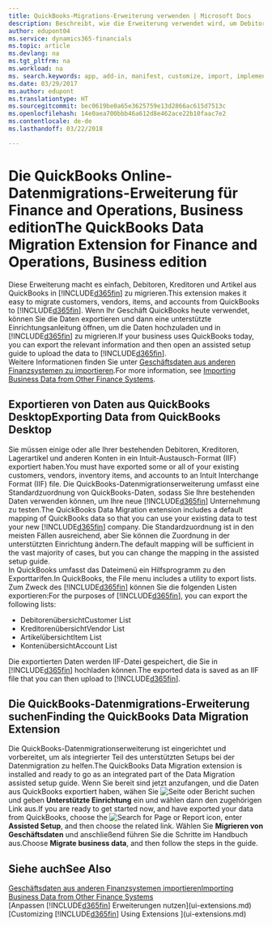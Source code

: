 ```yaml
---
title: QuickBooks-Migrations-Erweiterung verwenden | Microsoft Docs
description: Beschreibt, wie die Erweiterung verwendet wird, um Debitoren, Kreditoren, Artikel und Konten aus QuickBooks Desktop in Finance and Operations, Business edition zu importieren.
author: edupont04
ms.service: dynamics365-financials
ms.topic: article
ms.devlang: na
ms.tgt_pltfrm: na
ms.workload: na
ms. search.keywords: app, add-in, manifest, customize, import, implement
ms.date: 03/29/2017
ms.author: edupont
ms.translationtype: HT
ms.sourcegitcommit: bec0619be0a65e3625759e13d2866ac615d7513c
ms.openlocfilehash: 14e0aea700bbb46a612d8e462ace22b10faac7e2
ms.contentlocale: de-de
ms.lasthandoff: 03/22/2018

---
```

# <a name="the-quickbooks-data-migration-extension-for-finance-and-operations-business-edition"></a><span data-ttu-id="81f49-103">Die QuickBooks Online-Datenmigrations-Erweiterung für Finance and Operations, Business edition</span><span class="sxs-lookup"><span data-stu-id="81f49-103">The QuickBooks Data Migration Extension for Finance and Operations, Business edition</span></span>
<span data-ttu-id="81f49-104">Diese Erweiterung macht es einfach, Debitoren, Kreditoren und Artikel aus QuickBooks in [!INCLUDE[d365fin](includes/d365fin_md.md)] zu migrieren.</span><span class="sxs-lookup"><span data-stu-id="81f49-104">This extension makes it easy to migrate customers, vendors, items, and accounts from QuickBooks to [!INCLUDE[d365fin](includes/d365fin_md.md)].</span></span> <span data-ttu-id="81f49-105">Wenn Ihr Geschäft QuickBooks heute verwendet, können Sie die Daten exportieren und dann eine unterstützte Einrichtungsanleitung öffnen, um die Daten hochzuladen und in [!INCLUDE[d365fin](includes/d365fin_md.md)] zu migrieren.</span><span class="sxs-lookup"><span data-stu-id="81f49-105">If your business uses QuickBooks today, you can export the relevant information and then open an assisted setup guide to upload the data to [!INCLUDE[d365fin](includes/d365fin_md.md)].</span></span>  
<span data-ttu-id="81f49-106">Weitere Informationen finden Sie unter [Geschäftsdaten aus anderen Finanzsystemen zu importieren](upload-data.md).</span><span class="sxs-lookup"><span data-stu-id="81f49-106">For more information, see [Importing Business Data from Other Finance Systems](upload-data.md).</span></span>

## <a name="exporting-data-from-quickbooks-desktop"></a><span data-ttu-id="81f49-107">Exportieren von Daten aus QuickBooks Desktop</span><span class="sxs-lookup"><span data-stu-id="81f49-107">Exporting Data from QuickBooks Desktop</span></span>
<span data-ttu-id="81f49-108">Sie müssen einige oder alle Ihrer bestehenden Debitoren, Kreditoren, Lagerartikel und anderen Konten in ein Intuit-Austausch-Format (IIF) exportiert haben.</span><span class="sxs-lookup"><span data-stu-id="81f49-108">You must have exported some or all of your existing customers, vendors, inventory items, and accounts to an Intuit Interchange Format (IIF) file.</span></span> <span data-ttu-id="81f49-109">Die QuickBooks-Datenmigrationserweiterung umfasst eine Standardzuordnung von QuickBooks-Daten, sodass Sie Ihre bestehenden Daten verwenden können, um Ihre neue [!INCLUDE[d365fin](includes/d365fin_md.md)] Unternehmung zu testen.</span><span class="sxs-lookup"><span data-stu-id="81f49-109">The QuickBooks Data Migration extension includes a default mapping of QuickBooks data so that you can use your existing data to test your new [!INCLUDE[d365fin](includes/d365fin_md.md)] company.</span></span> <span data-ttu-id="81f49-110">Die Standardzuordnung ist in den meisten Fällen ausreichend, aber Sie können die Zuordnung in der unterstützten Einrichtung ändern.</span><span class="sxs-lookup"><span data-stu-id="81f49-110">The default mapping will be sufficient in the vast majority of cases, but you can change the mapping in the assisted setup guide.</span></span>  
<span data-ttu-id="81f49-111">In QuickBooks umfasst das Dateimenü ein Hilfsprogramm zu den Exporttarifen.</span><span class="sxs-lookup"><span data-stu-id="81f49-111">In QuickBooks, the File menu includes a utility to export lists.</span></span> <span data-ttu-id="81f49-112">Zum Zweck des [!INCLUDE[d365fin](includes/d365fin_md.md)] können Sie die folgenden Listen exportieren:</span><span class="sxs-lookup"><span data-stu-id="81f49-112">For the purposes of [!INCLUDE[d365fin](includes/d365fin_md.md)], you can export the following lists:</span></span>

* <span data-ttu-id="81f49-113">Debitorenübersicht</span><span class="sxs-lookup"><span data-stu-id="81f49-113">Customer List</span></span>  
* <span data-ttu-id="81f49-114">Kreditorenübersicht</span><span class="sxs-lookup"><span data-stu-id="81f49-114">Vendor List</span></span>  
* <span data-ttu-id="81f49-115">Artikelübersicht</span><span class="sxs-lookup"><span data-stu-id="81f49-115">Item List</span></span>  
* <span data-ttu-id="81f49-116">Kontenübersicht</span><span class="sxs-lookup"><span data-stu-id="81f49-116">Account List</span></span>  

<span data-ttu-id="81f49-117">Die exportierten Daten werden IIF-Datei gespeichert, die Sie in [!INCLUDE[d365fin](includes/d365fin_md.md)] hochladen können.</span><span class="sxs-lookup"><span data-stu-id="81f49-117">The exported data is saved as an IIF file that you can then upload to [!INCLUDE[d365fin](includes/d365fin_md.md)].</span></span>

## <a name="finding-the-quickbooks-data-migration-extension"></a><span data-ttu-id="81f49-118">Die QuickBooks-Datenmigrations-Erweiterung suchen</span><span class="sxs-lookup"><span data-stu-id="81f49-118">Finding the QuickBooks Data Migration Extension</span></span>
<span data-ttu-id="81f49-119">Die QuickBooks-Datenmigrationserweiterung ist eingerichtet und vorbereitet, um als integrierter Teil des unterstützten Setups bei der Datenmigration zu helfen.</span><span class="sxs-lookup"><span data-stu-id="81f49-119">The QuickBooks Data Migration extension is installed and ready to go as an integrated part of the Data Migration assisted setup guide.</span></span> <span data-ttu-id="81f49-120">Wenn Sie bereit sind jetzt anzufangen, und die Daten aus QuickBooks exportiert haben, wähen Sie ![Seite oder Bericht suchen](media/ui-search/search_small.png "Seiten- oder Berichtssymbol suchen") und geben **Unterstützte Einrichtung** ein und wählen dann den zugehörigen Link aus.</span><span class="sxs-lookup"><span data-stu-id="81f49-120">If you are ready to get started now, and have exported your data from QuickBooks, choose the ![Search for Page or Report](media/ui-search/search_small.png "Search for Page or Report icon") icon, enter **Assisted Setup**, and then choose the related link.</span></span> <span data-ttu-id="81f49-121">Wählen Sie **Migrieren von Geschäftsdaten** und anschließend führen Sie die Schritte im Handbuch aus.</span><span class="sxs-lookup"><span data-stu-id="81f49-121">Choose **Migrate business data**, and then follow the steps in the guide.</span></span>  

## <a name="see-also"></a><span data-ttu-id="81f49-122">Siehe auch</span><span class="sxs-lookup"><span data-stu-id="81f49-122">See Also</span></span>
[<span data-ttu-id="81f49-123">Geschäftsdaten aus anderen Finanzsystemen importieren</span><span class="sxs-lookup"><span data-stu-id="81f49-123">Importing Business Data from Other Finance Systems</span></span>](upload-data.md)  
<span data-ttu-id="81f49-124">[Anpassen [!INCLUDE[d365fin](includes/d365fin_md.md)] Erweiterungen nutzen](ui-extensions.md)</span><span class="sxs-lookup"><span data-stu-id="81f49-124">[Customizing [!INCLUDE[d365fin](includes/d365fin_md.md)] Using Extensions ](ui-extensions.md)</span></span>  

